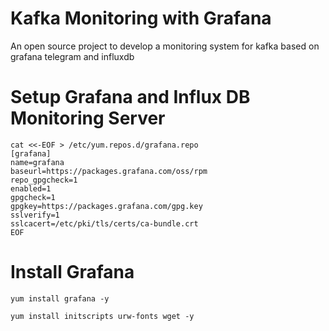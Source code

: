 # Kafka Monitoring with Grafana 
An open source project to develop a monitoring system for kafka based on grafana telegram and influxdb


# Setup Grafana and Influx DB  Monitoring Server




```
cat <<-EOF > /etc/yum.repos.d/grafana.repo
[grafana]
name=grafana
baseurl=https://packages.grafana.com/oss/rpm
repo_gpgcheck=1
enabled=1
gpgcheck=1
gpgkey=https://packages.grafana.com/gpg.key
sslverify=1
sslcacert=/etc/pki/tls/certs/ca-bundle.crt
EOF
```


#  Install Grafana 
```
yum install grafana -y
```

```
yum install initscripts urw-fonts wget -y
```
























